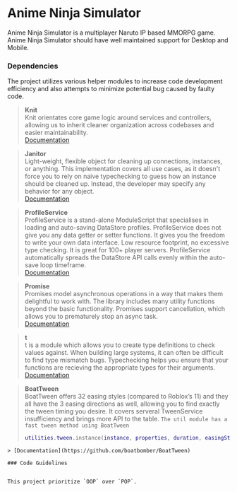 # Anime Ninja Simulator

Anime Ninja Simulator is a multiplayer Naruto IP based MMORPG game. Anime Ninja Simulator should have well maintained support for Desktop and Mobile.

### Dependencies

The project utilizes various helper modules to increase code development efficiency and also attempts to minimize potential bug caused by faulty code.

> **Knit**\
> Knit orientates core game logic around services and controllers, allowing us to inherit cleaner organization across codebases and easier maintainability.\
> [Documentation](https://sleitnick.github.io/Knit/docs/intro)

> **Janitor**\
> Light-weight, flexible object for cleaning up connections, instances, or anything. This implementation covers all use cases, as it doesn't force you to rely on naive typechecking to guess how an instance should be cleaned up. Instead, the developer may specify any behavior for any object.\
> [Documentation](https://rostrap.github.io/Libraries/Events/Janitor/)

> **ProfileService**\
> ProfileService is a stand-alone ModuleScript that specialises in loading and auto-saving DataStore profiles. ProfileService does not give you any data getter or setter functions. It gives you the freedom to write your own data interface. Low resource footprint, no excessive type checking. It is great for 100+ player servers. ProfileService automatically spreads the DataStore API calls evenly within the auto-save loop timeframe.\
> [Documentation](https://madstudioroblox.github.io/ProfileService/)

> **Promise**\
> Promises model asynchronous operations in a way that makes them delightful to work with. The library includes many utility functions beyond the basic functionality. Promises support cancellation, which allows you to prematurely stop an async task.\
> [Documentation](https://eryn.io/roblox-lua-promise/api/Promise)

> **t**\
> t is a module which allows you to create type definitions to check values against. When building large systems, it can often be difficult to find type mismatch bugs. Typechecking helps you ensure that your functions are recieving the appropriate types for their arguments.\
> [Documentation](https://github.com/osyrisrblx/t)

> **BoatTween**\
> BoatTween offers 32 easing styles (compared to Roblox’s 11) and they all have the 3 easing directions as well, allowing you to find exactly the tween timing you desire. It covers serveral TweenService insufficiency and brings more API to the table. `The util module has a fast tween method using BoatTween`
> ```lua
> utilities.tween.instance(instance, properties, duration, easingStyle,easingDirection)
```
> [Documentation](https://github.com/boatbomber/BoatTween)

### Code Guidelines


This project prioritize `OOP` over `POP`. 